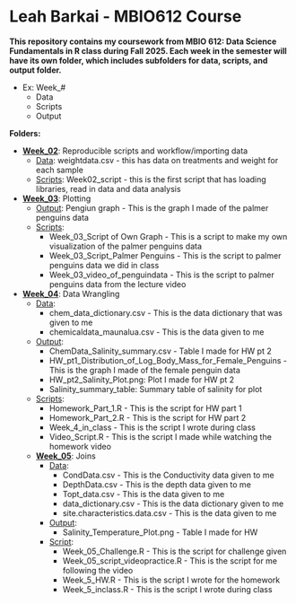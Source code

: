 # Leah Barkai - MBIO612 Course

**This repository contains my coursework from MBIO 612: Data Science Fundamentals in R class during Fall 2025. Each week in the semester will have its own folder, which includes subfolders for data, scripts, and output folder.** 

   - Ex: Week_#
      * Data
      * Scripts
      * Output

**Folders:**

* [**Week_02**](https://github.com/OCN-682-UH/Barkai/tree/main/Week_02): Reproducible scripts and workflow/importing data
  * [Data](https://github.com/OCN-682-UH/Barkai/tree/main/Week_02/Data): weightdata.csv - this has data on treatments and weight for each sample
  * [Scripts](https://github.com/OCN-682-UH/Barkai/tree/main/Week_02/Scripts): Week02_script - this is the first script that has loading libraries, read in data and data analysis
* [**Week_03**](https://github.com/OCN-682-UH/Barkai/tree/main/Week_03): Plotting
  * [Output](https://github.com/OCN-682-UH/Barkai/tree/main/Week_03/Output): Pengiun graph - This is the graph I made of the palmer penguins data
  * [Scripts](https://github.com/OCN-682-UH/Barkai/tree/main/Week_03/Scripts):
      * Week_03_Script of Own Graph - This is a script to make my own visualization of the palmer penguins data
      * Week_03_Script_Palmer Penguins - This is the script to palmer penguins data we did in class
      * Week_03_video_of_penguindata - This is the script to palmer penguins data from the lecture video
*  [**Week_04**](https://github.com/OCN-682-UH/Barkai/tree/main/Week_04): Data Wrangling
   * [Data](https://github.com/OCN-682-UH/Barkai/tree/main/Week_04/Data):
        * chem_data_dictionary.csv - This is the data dictionary that was given to me
        * chemicaldata_maunalua.csv - This is the data given to me
   * [Output](https://github.com/OCN-682-UH/Barkai/tree/main/Week_04/Output):
        * ChemData_Salinity_summary.csv - Table I made for HW pt 2
        * HW_pt1_Distribution_of_Log_Body_Mass_for_Female_Penguins - This is the graph I made of the female penguin data
        * HW_pt2_Salinity_Plot.png: Plot I made for HW pt 2
        * Salinity_summary_table: Summary table of salinity for plot
   * [Scripts](https://github.com/OCN-682-UH/Barkai/tree/main/Week_04/Scripts):
      * Homework_Part_1.R - This is the script for HW part 1
      * Homework_Part_2.R - This is the script for HW part 2
      * Week_4_in_class - This is the script I wrote during class
      * Video_Script.R - This is the script I made while watching the homework video
   * [**Week_05**](https://github.com/OCN-682-UH/Barkai/tree/main/Week_05): Joins
      * [Data](https://github.com/OCN-682-UH/Barkai/tree/main/Week_05/Data):
        * CondData.csv - This is the Conductivity data given to me
        * DepthData.csv - This is the depth data given to me
        * Topt_data.csv - This is the data given to me
        * data_dictionary.csv - This is the data dictionary given to me
        * site.characteristics.data.csv - This is the data given to me
      *  [Output](https://github.com/OCN-682-UH/Barkai/tree/main/Week_05/Output):
         * Salinity_Temperature_Plot.png - Table I made for HW
      * [Script](https://github.com/OCN-682-UH/Barkai/tree/main/Week_05/Script):
         * Week_05_Challenge.R - This is the script for challenge given
         * Week_05_script_videopractice.R - This is the script for me following the video
         * Week_5_HW.R - This is the script I wrote for the homework
         * Week_5_inclass.R - This is the script I wrote during class
